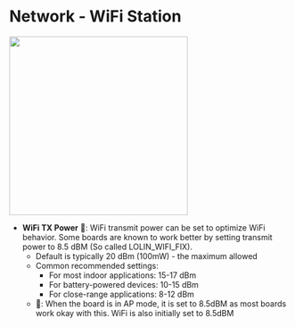 # Network - WiFi Station

<img width="320" src="https://github.com/user-attachments/assets/f9967bac-eb73-4bf1-bb34-690f4ff4b28c" />

* **WiFi TX Power** 🌙: WiFi transmit power can be set to optimize WiFi behavior. Some boards are known to work better by setting transmit power to 8.5 dBM (So called LOLIN_WIFI_FIX).
    * Default is typically 20 dBm (100mW) - the maximum allowed
    * Common recommended settings:
	    * For most indoor applications: 15-17 dBm
	    * For battery-powered devices: 10-15 dBm
	    * For close-range applications: 8-12 dBm
    * 🚨: When the board is in AP mode, it is set to 8.5dBM as most boards work okay with this. WiFi is also initially set to 8.5dBM
